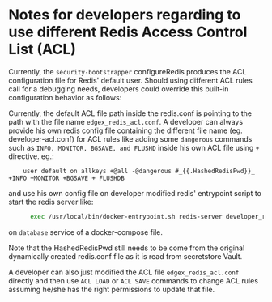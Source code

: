 # Notes for developers regarding to use different Redis Access Control List (ACL)

Currently, the `security-bootstrapper` configureRedis produces the ACL configuration file for Redis' default user.
Should using different ACL rules call for a debugging needs, developers could override this built-in configuration behavior as follows:

Currently, the default ACL file path inside the redis.conf is pointing to the path with the file name `edgex_redis_acl.conf`.  A developer can always provide his own redis config file containing the different file name (eg. developer-acl.conf) for ACL rules like adding some `dangerous` commands such as `INFO, MONITOR, BGSAVE, and FLUSHD` inside his own ACL file using `+` directive. eg.:

```text
    user default on allkeys +@all -@dangerous #_{{.HashedRedisPwd}}_ +INFO +MONITOR +BGSAVE + FLUSHDB
```

  and use his own config file on developer modified redis' entrypoint script to start the redis server like:

```sh
      exec /usr/local/bin/docker-entrypoint.sh redis-server developer_redis.conf
```

  on `database` service of a docker-compose file.

  Note that the HashedRedisPwd still needs to be come from the original dynamically created redis.conf file as it is read from secretstore Vault.

  A developer can also just modified the ACL file `edgex_redis_acl.conf` directly and then use `ACL LOAD` or `ACL SAVE` commands to change ACL rules assuming he/she has the right permissions to update that file.
